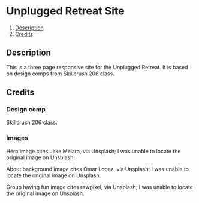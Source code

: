 # Unplugged Retreat Site

1. [Description](##Description)
2. [Credits](##Credits)

## Description

This is a three page responsive site for the Unplugged Retreat. It is based on design comps from Skillcrush 206 class.

## Credits

### Design comp

Skillcrush 206 class.

### Images

Hero image cites Jake Melara, via Unsplash; I was unable to locate the original image on Unsplash.

About background image cites Omar Lopez, via Unsplash; I was unable to locate the original image on Unsplash.

Group having fun image cites rawpixel, via Unsplash; I was unable to locate the original image on Unsplash.